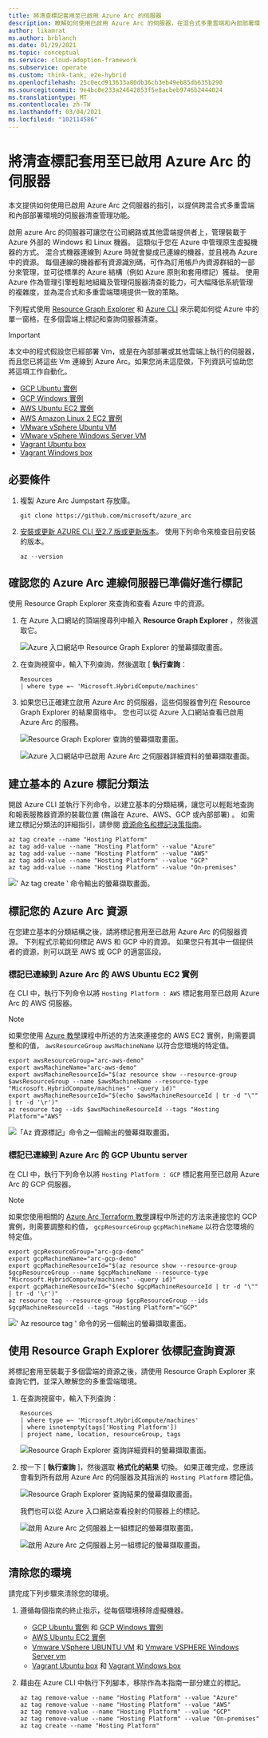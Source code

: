 ```yaml
---
title: 將清查標記套用至已啟用 Azure Arc 的伺服器
description: 瞭解如何使用已啟用 Azure Arc 的伺服器，在混合式多重雲端和內部部署環境中提供伺服器清查管理功能
author: likamrat
ms.author: brblanch
ms.date: 01/29/2021
ms.topic: conceptual
ms.service: cloud-adoption-framework
ms.subservice: operate
ms.custom: think-tank, e2e-hybrid
ms.openlocfilehash: 25c0ecd913633a80db36cb3eb49eb85db635b290
ms.sourcegitcommit: 9e4bc0e233a24642853f5e8acbeb9746b2444024
ms.translationtype: MT
ms.contentlocale: zh-TW
ms.lasthandoff: 03/04/2021
ms.locfileid: "102114586"
---
```

# <a name="apply-inventory-tagging-to-azure-arc-enabled-servers"></a>將清查標記套用至已啟用 Azure Arc 的伺服器

本文提供如何使用已啟用 Azure Arc 之伺服器的指引，以提供跨混合式多重雲端和內部部署環境的伺服器清查管理功能。

啟用 azure Arc 的伺服器可讓您在公司網路或其他雲端提供者上，管理裝載于 Azure 外部的 Windows 和 Linux 機器。 這類似于您在 Azure 中管理原生虛擬機器的方式。 混合式機器連線到 Azure 時就會變成已連線的機器，並且視為 Azure 中的資源。 每個連線的機器都有資源識別碼，可作為訂用帳戶內資源群組的一部分來管理，並可從標準的 Azure 結構（例如 Azure 原則和套用標記）獲益。 使用 Azure 作為管理引擎輕鬆地組織及管理伺服器清查的能力，可大幅降低系統管理的複雜度，並為混合式和多重雲端環境提供一致的策略。

下列程式使用 [Resource Graph Explorer](/azure/governance/resource-graph/first-query-portal) 和 [Azure CLI](/cli/azure/install-azure-cli) 來示範如何從 Azure 中的單一窗格，在多個雲端上標記和查詢伺服器清查。

> [!IMPORTANT]
> 本文中的程式假設您已經部署 Vm，或是在內部部署或其他雲端上執行的伺服器，而且您已將這些 Vm 連線到 Azure Arc。如果您尚未這麼做，下列資訊可協助您將這項工作自動化。

- [GCP Ubuntu 實例](./gcp-terraform-ubuntu.md)
- [GCP Windows 實例](./gcp-terraform-windows.md)
- [AWS Ubuntu EC2 實例](./aws-terraform-ubuntu.md)
- [AWS Amazon Linux 2 EC2 實例](./aws-terraform-al2.md)
- [VMware vSphere Ubuntu VM](./vmware-terraform-ubuntu.md)
- [VMware vSphere Windows Server VM](./vmware-terraform-windows.md)
- [Vagrant Ubuntu box](./local-vagrant-ubuntu.md)
- [Vagrant Windows box](./local-vagrant-windows.md)

## <a name="prerequisites"></a>必要條件

1. 複製 Azure Arc Jumpstart 存放庫。

   ```console
   git clone https://github.com/microsoft/azure_arc
   ```

2. [安裝或更新 AZURE CLI 至2.7 版或更新版本](/cli/azure/install-azure-cli)。 使用下列命令來檢查目前安裝的版本。

   ```console
   az --version
   ```

## <a name="verify-that-your-azure-arc-connected-servers-are-ready-for-tagging"></a>確認您的 Azure Arc 連線伺服器已準備好進行標記

使用 Resource Graph Explorer 來查詢和查看 Azure 中的資源。

1. 在 Azure 入口網站的頂端搜尋列中輸入 **Resource Graph Explorer** ，然後選取它。

    ![Azure 入口網站中 Resource Graph Explorer 的螢幕擷取畫面。](./media/inventory-tagging/resource-graph-explorer.png)

1. 在查詢視窗中，輸入下列查詢，然後選取 [ **執行查詢**：

    ```kusto
    Resources
    | where type =~ 'Microsoft.HybridCompute/machines'
    ```

1. 如果您已正確建立啟用 Azure Arc 的伺服器，這些伺服器會列在 Resource Graph Explorer 的結果窗格中。 您也可以從 Azure 入口網站查看已啟用 Azure Arc 的服務。

    ![Resource Graph Explorer 查詢的螢幕擷取畫面。](./media/inventory-tagging/run-query.png)

    ![Azure 入口網站中已啟用 Azure Arc 之伺服器詳細資料的螢幕擷取畫面。](./media/inventory-tagging/arc-server.png)

## <a name="create-a-basic-azure-tag-taxonomy"></a>建立基本的 Azure 標記分類法

開啟 Azure CLI 並執行下列命令，以建立基本的分類結構，讓您可以輕鬆地查詢和報表服務器資源的裝載位置 (無論在 Azure、AWS、GCP 或內部部署) 。 如需建立標記分類法的詳細指引，請參閱 [資源命名和標記決策指南](../../../../decision-guides/resource-tagging/index.md)。

```console
az tag create --name "Hosting Platform"
az tag add-value --name "Hosting Platform" --value "Azure"
az tag add-value --name "Hosting Platform" --value "AWS"
az tag add-value --name "Hosting Platform" --value "GCP"
az tag add-value --name "Hosting Platform" --value "On-premises"
```

![' Az tag create ' 命令輸出的螢幕擷取畫面。](./media/inventory-tagging/az-tag-create.png)

## <a name="tag-your-azure-arc-resources"></a>標記您的 Azure Arc 資源

在您建立基本的分類結構之後，請將標記套用至已啟用 Azure Arc 的伺服器資源。 下列程式示範如何標記 AWS 和 GCP 中的資源。 如果您只有其中一個提供者的資源，則可以跳至 AWS 或 GCP 的適當區段。

### <a name="tag-the-azure-arc-connected-aws-ubuntu-ec2-instance"></a>標記已連線到 Azure Arc 的 AWS Ubuntu EC2 實例

在 CLI 中，執行下列命令以將 `Hosting Platform : AWS`  標記套用至已啟用 Azure Arc 的 AWS 伺服器。

> [!NOTE]
> 如果您使用 [Azure 教學](./aws-terraform-ubuntu.md)課程中所述的方法來連接您的 AWS EC2 實例，則需要調整和的值， `awsResourceGroup` `awsMachineName` 以符合您環境的特定值。

```console
export awsResourceGroup="arc-aws-demo"
export awsMachineName="arc-aws-demo"
export awsMachineResourceId="$(az resource show --resource-group $awsResourceGroup --name $awsMachineName --resource-type "Microsoft.HybridCompute/machines" --query id)"
export awsMachineResourceId="$(echo $awsMachineResourceId | tr -d "\"" | tr -d '\r')"
az resource tag --ids $awsMachineResourceId --tags "Hosting Platform"="AWS"
```

![「Az 資源標記」命令之一個輸出的螢幕擷取畫面。](./media/inventory-tagging/az-resource-tag-1.png)

### <a name="tag-azure-arc-connected-gcp-ubuntu-server"></a>標記已連線到 Azure Arc 的 GCP Ubuntu server

在 CLI 中，執行下列命令以將 `Hosting Platform : GCP`  標記套用至已啟用 Azure Arc 的 GCP 伺服器。

> [!NOTE]
> 如果您使用相關的 [Azure Arc Terraform 教學](./gcp-terraform-ubuntu.md)課程中所述的方法來連接您的 GCP 實例，則需要調整和的值， `gcpResourceGroup` `gcpMachineName` 以符合您環境的特定值。

```console
export gcpResourceGroup="arc-gcp-demo"
export gcpMachineName="arc-gcp-demo"
export gcpMachineResourceId="$(az resource show --resource-group $gcpResourceGroup --name $gcpMachineName --resource-type "Microsoft.HybridCompute/machines" --query id)"
export gcpMachineResourceId="$(echo $gcpMachineResourceId | tr -d "\"" | tr -d '\r')"
az resource tag --resource-group $gcpResourceGroup --ids $gcpMachineResourceId --tags "Hosting Platform"="GCP"
```

![' Az resource tag ' 命令的另一個輸出的螢幕擷取畫面。](./media/inventory-tagging/az-resource-tag-2.png)

## <a name="query-resources-by-tag-using-resource-graph-explorer"></a>使用 Resource Graph Explorer 依標記查詢資源

將標記套用至裝載于多個雲端的資源之後，請使用 Resource Graph Explorer 來查詢它們，並深入瞭解您的多重雲端環境。

1. 在查詢視窗中，輸入下列查詢︰

   ```kusto
   Resources
   | where type =~ 'Microsoft.HybridCompute/machines'
   | where isnotempty(tags['Hosting Platform'])
   | project name, location, resourceGroup, tags
   ```

   ![Resource Graph Explorer 查詢詳細資料的螢幕擷取畫面。](./media/inventory-tagging/run-query-details.png)

2. 按一下 [ **執行查詢** ]，然後選取 **格式化的結果** 切換。 如果正確完成，您應該會看到所有啟用 Azure Arc 的伺服器及其指派的 `Hosting Platform` 標記值。

   ![Resource Graph Explorer 查詢結果的螢幕擷取畫面。](./media/inventory-tagging/run-query-results.png)

   我們也可以從 Azure 入口網站查看投射的伺服器上的標記。

   ![啟用 Azure Arc 之伺服器上一組標記的螢幕擷取畫面。](./media/inventory-tagging/tags-1.png)

   ![啟用 Azure Arc 之伺服器上另一組標記的螢幕擷取畫面。](./media/inventory-tagging/tags-2.png)

## <a name="clean-up-your-environment"></a>清除您的環境

請完成下列步驟來清除您的環境。

1. 遵循每個指南的終止指示，從每個環境移除虛擬機器。

   - [GCP Ubuntu 實例](./gcp-terraform-ubuntu.md) 和 [GCP Windows 實例](./gcp-terraform-windows.md)
   - [AWS Ubuntu EC2 實例](./aws-terraform-ubuntu.md)
   - [Vmware VSphere UBUNTU VM](./vmware-terraform-ubuntu.md) 和 [Vmware VSPHERE Windows Server vm](./vmware-terraform-windows.md)
   - [Vagrant Ubuntu box](./local-vagrant-ubuntu.md) 和 [Vagrant Windows box](./local-vagrant-windows.md)

1. 藉由在 Azure CLI 中執行下列腳本，移除作為本指南一部分建立的標記。

   ```console
   az tag remove-value --name "Hosting Platform" --value "Azure"
   az tag remove-value --name "Hosting Platform" --value "AWS"
   az tag remove-value --name "Hosting Platform" --value "GCP"
   az tag remove-value --name "Hosting Platform" --value "On-premises"
   az tag create --name "Hosting Platform"
   ```
